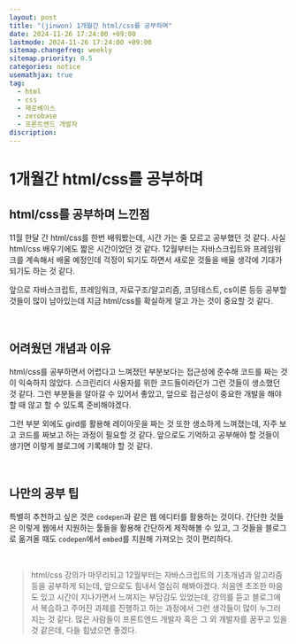 ```yaml
---
layout: post
title: "(jinwon) 1개월간 html/css를 공부하며"
date: 2024-11-26 17:24:00 +09:00
lastmode: 2024-11-26 17:24:00 +09:00
sitemap.changefreq: weekly
sitemap.priority: 0.5
categories: notice
usemathjax: true
tag:
  - html
  - css
  - 제로베이스
  - zerobase
  - 프론트엔드 개발자
discription:
---
```


# 1개월간 html/css를 공부하며

## html/css를 공부하며 느낀점

11월 한달 간 html/css를 한번 배워봤는데, 시간 가는 줄 모르고 공부했던 것 같다. 사실 html/css 배우기에도 짧은 시간이었던 것 같다. 12월부터는 자바스크립트와 프레임워크를 계속해서 배울 예정인데 걱정이 되기도 하면서 새로운 것들을 배울 생각에 기대가 되기도 하는 것 같다.

앞으로 자바스크립트, 프레임워크, 자료구조/알고리즘, 코딩테스트, cs이론 등등 공부할 것들이 많이 남아있는데 지금 html/css를 확실하게 알고 가는 것이 중요할 것 같다.

<br>

## 어려웠던 개념과 이유

html/css를 공부하면서 어렵다고 느껴졌던 부분보다는 접근성에 준수해 코드를 짜는 것이 익숙하지 않았다. 스크린리더 사용자를 위한 코드들이라던가 그런 것들이 생소했던 것 같다. 그런 부분들을 알아갈 수 있어서 좋았고, 앞으로 접근성이 중요한 개발을 해야할 때 않고 할 수 있도록 준비해야겠다.

그런 부분 외에도 gird를 활용해 레이아웃을 짜는 것 또한 생소하게 느껴졌는데, 자주 보고 코드를 짜보고 하는 과정이 필요할 것 같다. 앞으로도 기억하고 공부해야 할 것들이 생기면 이렇게 블로그에 기록해야 할 것 같다.

<br>

## 나만의 공부 팁

특별히 추천하고 싶은 것은 `codepen`과 같은 웹 에디터를 활용하는 것이다. 간단한 것들은 이렇게 웹에서 지원하는 툴들을 활용해 간단하게 제작해볼 수 있고, 그 것들을 블로그로 옮겨올 때도 `codepen`에서 `embed`를 지원해 가져오는 것이 편리하다.

<br>

> html/css 강의가 마무리되고 12월부터는 자바스크립트의 기초개념과 알고리즘 등을 공부하게 되는데, 앞으로도 힘내서 열심히 해봐야겠다. 처음엔 초조한 마음도 있고 시간이 지나가면서 느껴지는 부담감도 있었는데, 강의를 듣고 블로그에서 복습하고 주어진 과제를 진행하고 하는 과정에서 그런 생각들이 많이 누그러지는 것 같다. 많은 사람들이 프론트엔드 개발자 혹은 그 외 개발자를 꿈꾸고 있을 것 같은데, 다들 힘냈으면 좋겠다.
